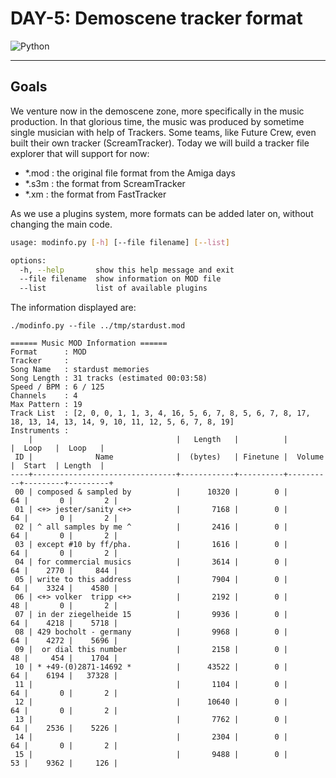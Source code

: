 # DAY-5: Demoscene tracker format

![Python](https://img.shields.io/badge/Python-3.9.6-blue?style=flat-square)

---

## Goals

We venture now in the demoscene zone, more specifically in the music production.
In that glorious time, the music was produced by sometime single musician with help of Trackers. Some teams, like Future Crew, even built their own tracker (ScreamTracker).
Today we will build a tracker file explorer that will support for now:
- *.mod : the original file format from the Amiga days
- *.s3m : the format from ScreamTracker
- *.xm  : the format from FastTracker

As we use a plugins system, more formats can be added later on, without changing the main code.


``` bash
usage: modinfo.py [-h] [--file filename] [--list]

options:
  -h, --help       show this help message and exit
  --file filename  show information on MOD file
  --list           list of available plugins
```

The information displayed are:

```
./modinfo.py --file ../tmp/stardust.mod

====== Music MOD Information ======
Format      : MOD
Tracker     :
Song Name   : stardust memories
Song Length : 31 tracks (estimated 00:03:58)
Speed / BPM : 6 / 125
Channels    : 4
Max Pattern : 19
Track List  : [2, 0, 0, 1, 1, 3, 4, 16, 5, 6, 7, 8, 5, 6, 7, 8, 17, 18, 13, 14, 13, 14, 9, 10, 11, 12, 5, 6, 7, 8, 19]
Instruments :
    |                                |   Length   |          |          |  Loop   |  Loop   |
 ID |              Name              |  (bytes)   | Finetune |  Volume  |  Start  | Length  |
----+--------------------------------+------------+----------+----------+---------+---------+
 00 | composed & sampled by          |      10320 |        0 |       64 |       0 |       2 |
 01 | <+> jester/sanity <+>          |       7168 |        0 |       64 |       0 |       2 |
 02 | ^ all samples by me ^          |       2416 |        0 |       64 |       0 |       2 |
 03 | except #10 by ff/pha.          |       1616 |        0 |       64 |       0 |       2 |
 04 | for commercial musics          |       3614 |        0 |       64 |    2770 |     844 |
 05 | write to this address          |       7904 |        0 |       64 |    3324 |    4580 |
 06 | <+> volker  tripp <+>          |       2192 |        0 |       48 |       0 |       2 |
 07 | in der ziegelheide 15          |       9936 |        0 |       64 |    4218 |    5718 |
 08 | 429 bocholt - germany          |       9968 |        0 |       64 |    4272 |    5696 |
 09 |  or dial this number           |       2158 |        0 |       48 |     454 |    1704 |
 10 | * +49-(0)2871-14692 *          |      43522 |        0 |       64 |    6194 |   37328 |
 11 |                                |       1104 |        0 |       64 |       0 |       2 |
 12 |                                |      10640 |        0 |       64 |       0 |       2 |
 13 |                                |       7762 |        0 |       64 |    2536 |    5226 |
 14 |                                |       2304 |        0 |       64 |       0 |       2 |
 15 |                                |       9488 |        0 |       53 |    9362 |     126 |
```

